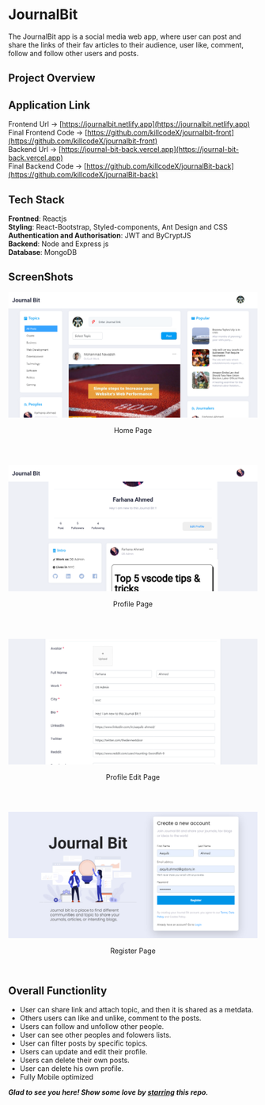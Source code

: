 # JournalBit
The JournalBit app is a social media web app, where user can post and share the links of their fav articles to their audience, user like, comment, follow and follow other users and posts. 

## Project Overview

## Application Link

Frontend Url -> [https://journalbit.netlify.app](https://journalbit.netlify.app)<br>
Final Frontend Code -> [https://github.com/killcodeX/journalbit-front](https://github.com/killcodeX/journalbit-front)<br>
Backend Url -> [https://journal-bit-back.vercel.app](https://journal-bit-back.vercel.app)<br>
Final Backend Code -> [https://github.com/killcodeX/journalBit-back](https://github.com/killcodeX/journalBit-back)

## Tech Stack

<b>Frontned</b>: Reactjs
<br>
<b>Styling</b>: React-Bootstrap, Styled-components, Ant Design and CSS
<br>
<b>Authentication and Authorisation</b>: JWT and ByCryptJS
<br>
<b>Backend</b>: Node and Express js 
<br>
<b>Database</b>: MongoDB
<br> 

## ScreenShots

<p align="center">
  <img src="https://github.com/killcodeX/journalbit/blob/main/screenshots/1.png" />
</p>
<p align="center">
  Home Page
</p>
<br>
<br>
<p align="center">
  <img src="https://github.com/killcodeX/journalbit/blob/main/screenshots/2.png" />
</p>
<p align="center">
  Profile Page
</p>
<br>
<br>
<p align="center">
  <img src="https://github.com/killcodeX/journalbit/blob/main/screenshots/3.png" />
</p>
<p align="center">
  Profile Edit Page
</p>
<br>
<br>
<p align="center">
  <img src="https://github.com/killcodeX/journalbit/blob/main/screenshots/4.png" />
</p>
<p align="center">
  Register Page
</p>
<br>

## Overall Functionlity
- User can share link and attach topic, and then it is shared as a metdata. 
- Others users can like and unlike, comment to the posts.
- Users can follow and unfollow other people. 
- User can see other peoples and folowers lists.
- User can filter posts by specific topics.
- Users can update and edit their profile.
- Users can delete their own posts.
- User can delete his own profile.
- Fully Mobile optimized


***Glad to see you here! Show some love by [starring](https://github.com/killcodeX/journalbit) this repo.***